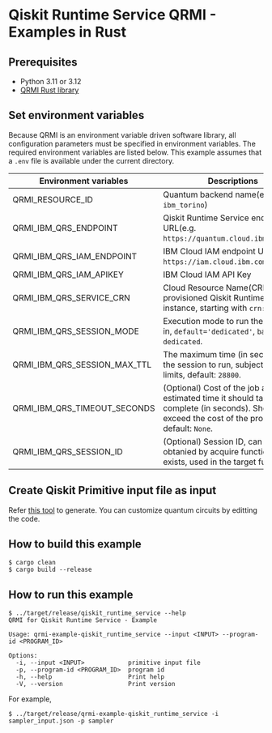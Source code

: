 # Qiskit Runtime Service QRMI - Examples in Rust

## Prerequisites

* Python 3.11 or 3.12
* [QRMI Rust library](../../../README.md)

## Set environment variables

Because QRMI is an environment variable driven software library, all configuration parameters must be specified in environment variables. The required environment variables are listed below. This example assumes that a `.env` file is available under the current directory.

| Environment variables | Descriptions |
| ---- | ---- |
| QRMI_RESOURCE_ID | Quantum backend name(e.g. `ibm_torino`) |
| QRMI_IBM_QRS_ENDPOINT | Qiskit Runtime Service endpoint URL(e.g. `https://quantum.cloud.ibm.com/api`) |
| QRMI_IBM_QRS_IAM_ENDPOINT | IBM Cloud IAM endpoint URL(e.g. `https://iam.cloud.ibm.com`) |
| QRMI_IBM_QRS_IAM_APIKEY | IBM Cloud IAM API Key |
| QRMI_IBM_QRS_SERVICE_CRN | Cloud Resource Name(CRN) of the provisioned Qiskit Runtime Service instance, starting with `crn:v1:`. |
| QRMI_IBM_QRS_SESSION_MODE | Execution mode to run the session in, `default='dedicated'`, `batch` or `dedicated`. |
| QRMI_IBM_QRS_SESSION_MAX_TTL | The maximum time (in seconds) for the session to run, subject to plan limits, default: `28800`. |
| QRMI_IBM_QRS_TIMEOUT_SECONDS | (Optional) Cost of the job as the estimated time it should take to complete (in seconds). Should not exceed the cost of the program, default: `None`. |
| QRMI_IBM_QRS_SESSION_ID | (Optional) Session ID, can be obtanied by acquire function. If exists, used in the target functions. |

## Create Qiskit Primitive input file as input

Refer [this tool](../../../../commands/qrun/qiskit_pubs_gen) to generate. You can customize quantum circuits by editting the code.

## How to build this example

```shell-session
$ cargo clean
$ cargo build --release
```

## How to run this example
```shell-session
$ ../target/release/qiskit_runtime_service --help
QRMI for Qiskit Runtime Service - Example

Usage: qrmi-example-qiskit_runtime_service --input <INPUT> --program-id <PROGRAM_ID>

Options:
  -i, --input <INPUT>            primitive input file
  -p, --program-id <PROGRAM_ID>  program id
  -h, --help                     Print help
  -V, --version                  Print version
```
For example,
```shell-session
$ ../target/release/qrmi-example-qiskit_runtime_service -i sampler_input.json -p sampler
```
